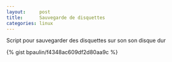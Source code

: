 ```yaml
---
layout:     post
title:      Sauvegarde de disquettes
categories: linux
---
```


Script pour sauvegarder des disquettes sur son son disque dur

{% gist bpaulin/f4348ac609df2d80aa9c %}